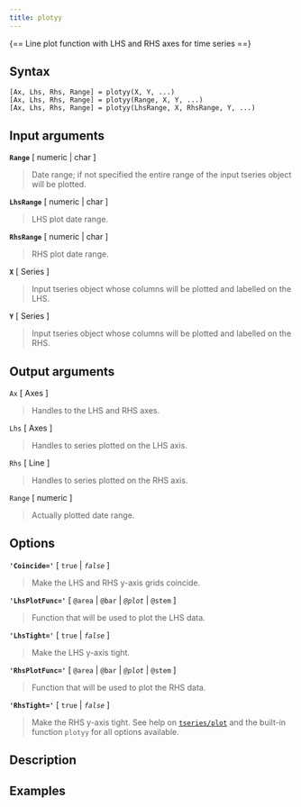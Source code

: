 ```yaml
---
title: plotyy
---
```




{== Line plot function with LHS and RHS axes for time series ==}


## Syntax 

    [Ax, Lhs, Rhs, Range] = plotyy(X, Y, ...)
    [Ax, Lhs, Rhs, Range] = plotyy(Range, X, Y, ...)
    [Ax, Lhs, Rhs, Range] = plotyy(LhsRange, X, RhsRange, Y, ...)

## Input arguments 

__`Range`__ [ numeric | char ] 
> 
> Date range; if not specified the entire
> range of the input tseries object will be plotted.
> 

__`LhsRange`__ [ numeric | char ]
> 
> LHS plot date range.
> 

__`RhsRange`__ [ numeric | char ] 
> 
> RHS plot date range.
> 

__`X`__ [ Series ]
> 
> Input tseries object whose columns will be plotted
> and labelled on the LHS.
> 

__`Y`__ [ Series ] 
> 
> Input tseries object whose columns will be plotted
> and labelled on the RHS.
> 

## Output arguments 

`Ax` [ Axes ] 
> 
> Handles to the LHS and RHS axes.
> 

`Lhs` [ Axes ] 
> 
> Handles to series plotted on the LHS axis.
> 

`Rhs` [ Line ] 
> 
> Handles to series plotted on the RHS axis.
> 

`Range` [ numeric ]
> 
> Actually plotted date range.
> 

## Options 

__`'Coincide='`__ [ `true` | *`false`* ] 
> 
> Make the LHS and RHS y-axis
> grids coincide.
> 

__`'LhsPlotFunc='`__ [ `@area` | `@bar` | *`@plot`* | `@stem` ]
> 
> Function that will be used to plot the LHS data.
> 

__`'LhsTight='`__ [ `true` | *`false`* ] 
> 
> Make the LHS y-axis tight.
> 

__`'RhsPlotFunc='`__ [ `@area` | `@bar` | *`@plot`* | `@stem` ] 
> 
> Function that will be used to plot the RHS data.
> 

__`'RhsTight='`__ [ `true` | *`false`* ] 
> 
> Make the RHS y-axis tight.
> See help on [`tseries/plot`](tseries/plot) and the built-in function
> `plotyy` for all options available. 
> 

## Description 



## Examples

```matlab
```

